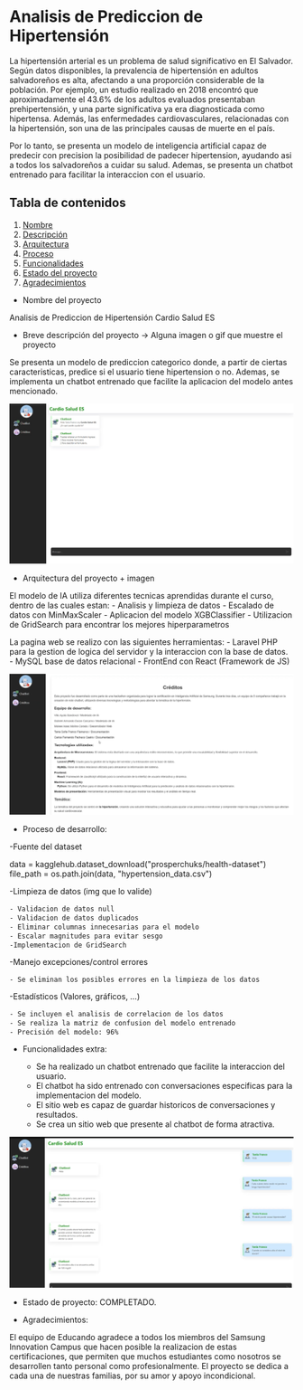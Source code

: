 # Analisis de Prediccion de Hipertensión

La hipertensión arterial es un problema de salud significativo en El Salvador. Según datos disponibles, la prevalencia de hipertensión en adultos salvadoreños es alta, afectando a una proporción considerable de la población. Por ejemplo, un estudio realizado en 2018 encontró que aproximadamente el 43.6% de los adultos evaluados presentaban prehipertensión, y una parte significativa ya era diagnosticada como hipertensa. Además, las enfermedades cardiovasculares, relacionadas con la hipertensión, son una de las principales causas de muerte en el país.

Por lo tanto, se presenta un modelo de inteligencia artificial capaz de predecir con precision la posibilidad de padecer hipertension, ayudando asi a todos los salvadoreños a cuidar su salud.
Ademas, se presenta un chatbot entrenado para facilitar la interaccion con el usuario.

## Tabla de contenidos

1. [Nombre](#Nombre)
2. [Descripción](#descripción)
3. [Arquitectura](#Arquitectura)
4. [Proceso](#Proceso)
5. [Funcionalidades](#Funcionalidades)
6. [Estado del proyecto](#EstadoDelProyecto)
7. [Agradecimientos](#Agradecimientos)


* Nombre del proyecto

Analisis de Prediccion de Hipertensión
Cardio Salud ES

* Breve descripción del proyecto -> Alguna imagen o gif que muestre el proyecto

Se presenta un modelo de prediccion categorico donde, a partir de ciertas caracteristicas, predice si el usuario tiene hipertension o no. Ademas, se implementa un chatbot entrenado que facilite la aplicacion del modelo antes mencionado.

![alt text](/imgs/image.png)

* Arquitectura del proyecto + imagen

El modelo de IA utiliza diferentes tecnicas aprendidas durante el curso, dentro de las cuales estan:
    - Analisis y limpieza de datos
    - Escalado de datos con MinMaxScaler
    - Aplicacion del modelo XGBClassifier
    - Utilizacion de GridSearch para encontrar los mejores hiperparametros

La pagina web se realizo con las siguientes herramientas:
    - Laravel PHP para la gestion de logica del servidor y la interaccion con la base de datos.
    - MySQL base de datos relacional 
    - FrontEnd con React (Framework de JS)

![alt text](/imgs/image-1.png)

* Proceso de desarrollo:

-Fuente del dataset

data = kagglehub.dataset_download("prosperchuks/health-dataset")
file_path = os.path.join(data, "hypertension_data.csv")

-Limpieza de datos (img que lo valide)

    - Validacion de datos null
    - Validacion de datos duplicados
    - Eliminar columnas innecesarias para el modelo
    - Escalar magnitudes para evitar sesgo 
    -Implementacion de GridSearch


-Manejo excepciones/control errores

    - Se eliminan los posibles errores en la limpieza de los datos

-Estadísticos (Valores, gráficos, …)

    - Se incluyen el analisis de correlacion de los datos
    - Se realiza la matriz de confusion del modelo entrenado
    - Precisión del modelo: 96%


* Funcionalidades extra:

    - Se ha realizado un chatbot entrenado que facilite la interaccion del usuario.
    - El chatbot ha sido entrenado con conversaciones especificas para la implementacion del modelo.
    - El sitio web es capaz de guardar historicos de conversaciones y resultados.
    - Se crea un sitio web que presente al chatbot de forma atractiva.


![alt text](imgs/image-2.png)

* Estado de proyecto: COMPLETADO.

* Agradecimientos: 

El equipo de Educando agradece a todos los miembros del Samsung Innovation Campus que hacen posible la realizacion de estas certificaciones, que permiten que muchos estudiantes como nosotros se desarrollen tanto personal como profesionalmente.
El proyecto se dedica a cada una de nuestras familias, por su amor y apoyo incondicional.